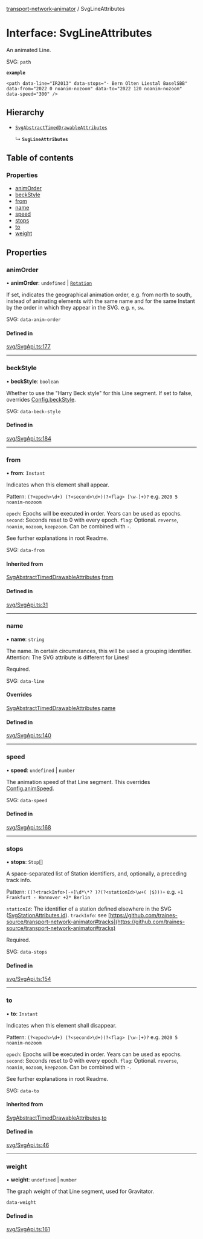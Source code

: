 [transport-network-animator](../README.md) / SvgLineAttributes

# Interface: SvgLineAttributes

An animated Line.

SVG: `path`

**`example`**
```
<path data-line="IR2013" data-stops="- Bern Olten Liestal BaselSBB" data-from="2022 0 noanim-nozoom" data-to="2022 120 noanim-nozoom" data-speed="300" />
```

## Hierarchy

- [`SvgAbstractTimedDrawableAttributes`](SvgAbstractTimedDrawableAttributes.md)

  ↳ **`SvgLineAttributes`**

## Table of contents

### Properties

- [animOrder](SvgLineAttributes.md#animorder)
- [beckStyle](SvgLineAttributes.md#beckstyle)
- [from](SvgLineAttributes.md#from)
- [name](SvgLineAttributes.md#name)
- [speed](SvgLineAttributes.md#speed)
- [stops](SvgLineAttributes.md#stops)
- [to](SvgLineAttributes.md#to)
- [weight](SvgLineAttributes.md#weight)

## Properties

### animOrder

• **animOrder**: `undefined` \| [`Rotation`](../classes/Rotation.md)

If set, indicates the geographical animation order, e.g. from north to south,
instead of animating elements with the same name and for the same Instant by the order in which they appear in the SVG.
e.g. `n`, `sw`.

SVG: `data-anim-order`

#### Defined in

[svg/SvgApi.ts:177](https://github.com/traines-source/transport-network-animator/blob/master/src/svg/SvgApi.ts#L177)

___

### beckStyle

• **beckStyle**: `boolean`

Whether to use the "Harry Beck style" for this Line segment. If set to false, overrides [Config.beckStyle](../classes/Config.md#beckstyle).

SVG: `data-beck-style`

#### Defined in

[svg/SvgApi.ts:184](https://github.com/traines-source/transport-network-animator/blob/master/src/svg/SvgApi.ts#L184)

___

### from

• **from**: `Instant`

Indicates when this element shall appear.

Pattern: `(?<epoch>\d+) (?<second>\d+)(?<flag> [\w-]+)?` e.g. `2020 5 noanim-nozoom`

`epoch`: Epochs will be executed in order. Years can be used as epochs.
`second`: Seconds reset to 0 with every epoch.
`flag`: Optional. `reverse`, `noanim`, `nozoom`, `keepzoom`. Can be combined with `-`.

See further explanations in root Readme.

SVG: `data-from`

#### Inherited from

[SvgAbstractTimedDrawableAttributes](SvgAbstractTimedDrawableAttributes.md).[from](SvgAbstractTimedDrawableAttributes.md#from)

#### Defined in

[svg/SvgApi.ts:31](https://github.com/traines-source/transport-network-animator/blob/master/src/svg/SvgApi.ts#L31)

___

### name

• **name**: `string`

The name. In certain circumstances, this will be used a grouping identifier.
Attention: The SVG attribute is different for Lines!

Required.

SVG: `data-line`

#### Overrides

[SvgAbstractTimedDrawableAttributes](SvgAbstractTimedDrawableAttributes.md).[name](SvgAbstractTimedDrawableAttributes.md#name)

#### Defined in

[svg/SvgApi.ts:140](https://github.com/traines-source/transport-network-animator/blob/master/src/svg/SvgApi.ts#L140)

___

### speed

• **speed**: `undefined` \| `number`

The animation speed of that Line segment. This overrides [Config.animSpeed](../classes/Config.md#animspeed).

SVG: `data-speed`

#### Defined in

[svg/SvgApi.ts:168](https://github.com/traines-source/transport-network-animator/blob/master/src/svg/SvgApi.ts#L168)

___

### stops

• **stops**: `Stop`[]

A space-separated list of Station identifiers, and, optionally, a preceding track info.

Pattern: `((?<trackInfo>[-+]\d*\*? )?(?<stationId>\w+( |$)))+` e.g. `+1 Frankfurt - Hannover +2* Berlin`

`stationId`: The identifier of a station defined elsewhere in the SVG ([SvgStationAttributes.id](SvgStationAttributes.md#id)).
`trackInfo`: see [https://github.com/traines-source/transport-network-animator#tracks](https://github.com/traines-source/transport-network-animator#tracks)

Required.

SVG: `data-stops`

#### Defined in

[svg/SvgApi.ts:154](https://github.com/traines-source/transport-network-animator/blob/master/src/svg/SvgApi.ts#L154)

___

### to

• **to**: `Instant`

Indicates when this element shall disappear.

Pattern: `(?<epoch>\d+) (?<second>\d+)(?<flag> [\w-]+)?` e.g. `2020 5 noanim-nozoom`

`epoch`: Epochs will be executed in order. Years can be used as epochs.
`second`: Seconds reset to 0 with every epoch.
`flag`: Optional. `reverse`, `noanim`, `nozoom`, `keepzoom`. Can be combined with `-`.

See further explanations in root Readme.

SVG: `data-to`

#### Inherited from

[SvgAbstractTimedDrawableAttributes](SvgAbstractTimedDrawableAttributes.md).[to](SvgAbstractTimedDrawableAttributes.md#to)

#### Defined in

[svg/SvgApi.ts:46](https://github.com/traines-source/transport-network-animator/blob/master/src/svg/SvgApi.ts#L46)

___

### weight

• **weight**: `undefined` \| `number`

The graph weight of that Line segment, used for Gravitator.

`data-weight`

#### Defined in

[svg/SvgApi.ts:161](https://github.com/traines-source/transport-network-animator/blob/master/src/svg/SvgApi.ts#L161)
